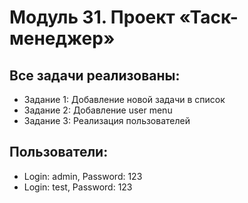 # Модуль 31. Проект «Таск-менеджер»

## Все задачи реализованы:
* Задание 1: Добавление новой задачи в список
* Задание 2: Добавление user menu
* Задание 3: Реализация пользователей

## Пользователи:
* Login: admin, Password: 123
* Login: test, Password: 123